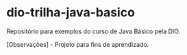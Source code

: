 # dio-trilha-java-basico
Repositório para exemplos do curso de Java Básico pela DIO.

[Observações] - Projeto para fins de aprendizado.
